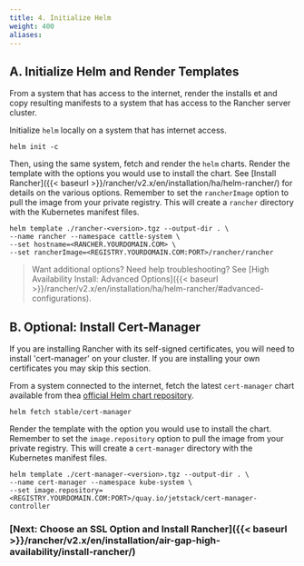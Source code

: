 ```yaml
---
title: 4. Initialize Helm
weight: 400
aliases:
---
```


## A. Initialize Helm and Render Templates


From a system that has access to the internet, render the installs et and copy resulting manifests to a system that has access to the Rancher server cluster.

Initialize `helm` locally on a system that has internet access.

```plain
helm init -c
```

Then, using the same system, fetch and render the `helm` charts. Render the template with the options you would use to install the chart. See [Install Rancher]({{< baseurl >}}/rancher/v2.x/en/installation/ha/helm-rancher/) for details on the various options. Remember to set the `rancherImage` option to pull the image from your private registry. This will create a `rancher` directory with the Kubernetes manifest files.

```plain
helm template ./rancher-<version>.tgz --output-dir . \
--name rancher --namespace cattle-system \
--set hostname=<RANCHER.YOURDOMAIN.COM> \
--set rancherImage=<REGISTRY.YOURDOMAIN.COM:PORT>/rancher/rancher
```

>Want additional options? Need help troubleshooting? See [High Availability Install: Advanced Options]({{< baseurl >}}/rancher/v2.x/en/installation/ha/helm-rancher/#advanced-configurations).

## B. Optional: Install Cert-Manager

If you are installing Rancher with its self-signed certificates, you will need to install 'cert-manager' on your cluster. If you are installing your own certificates you may skip this section.

From a system connected to the internet, fetch the latest `cert-manager` chart available from thea [official Helm chart repository](https://github.com/helm/charts/tree/master/stable).

```plain
helm fetch stable/cert-manager
```

Render the template with the option you would use to install the chart. Remember to set the `image.repository` option to pull the image from your private registry. This will create a `cert-manager` directory with the Kubernetes manifest files.

```plain
helm template ./cert-manager-<version>.tgz --output-dir . \
--name cert-manager --namespace kube-system \
--set image.repository=<REGISTRY.YOURDOMAIN.COM:PORT>/quay.io/jetstack/cert-manager-controller
```

### [Next: Choose an SSL Option and Install Rancher]({{< baseurl >}}/rancher/v2.x/en/installation/air-gap-high-availability/install-rancher/)